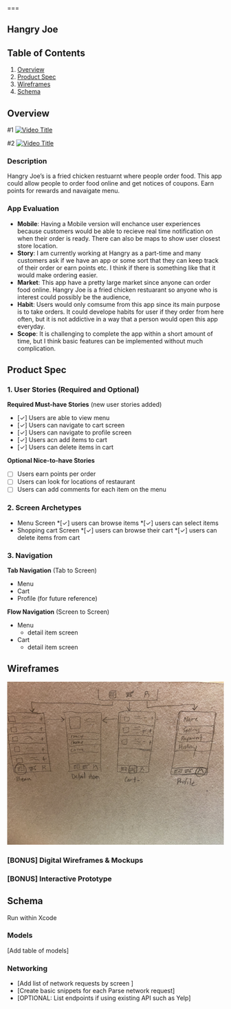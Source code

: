 
===

## Hangry Joe

## Table of Contents

1. [Overview](#Overview)
2. [Product Spec](#Product-Spec)
3. [Wireframes](#Wireframes)
4. [Schema](#Schema)

## Overview
#1
[![Video Title](http://img.youtube.com/vi/nr_CVxQsW5E/0.jpg)](http://www.youtube.com/watch?v=nr_CVxQsW5E)

#2
[![Video Title](http://img.youtube.com/vi/o9a2BZXI-aY/0.jpg)](http://www.youtube.com/watch?v=o9a2BZXI-aY)

### Description

Hangry Joe’s is a fried chicken restuarnt where people order food. This app could allow people to order food online and get notices of coupons. Earn points for rewards and navaigate menu.


### App Evaluation

- **Mobile**: Having a Mobile version will enchance user experiences because customers would be able to recieve real time notification on when their order is ready. There can also be maps to show user closest store location.
- **Story**: I am currently working at Hangry as a part-time and many customers ask if we have an app or some sort that they can keep track of their order or earn points etc. I think if there is something like that it would make ordering easier.
- **Market**: This app have a pretty large market since anyone can order food online. Hangry Joe is a fried chicken restuarant so anyone who is interest could possibly be the audience,
- **Habit**: Users would only comsume from this app since its main purpose is to take orders. It could develope habits for user if they order from here often, but it is not addictive in a way that a person would open this app everyday.
- **Scope**: It is challenging to complete the app within a short amount of time, but I think basic features can be implemented without much complication.



## Product Spec

### 1. User Stories (Required and Optional)

**Required Must-have Stories** (new user stories added)

- [✓] Users are able to view menu
- [✓] Users can navigate to cart screen
- [✓] Users can navigate to profile screen
- [✓] Users acn add items to cart
- [✓] Users can delete items in cart

**Optional Nice-to-have Stories**

- [ ] Users earn points per order
- [ ] Users can look for locations of restaurant
- [ ] Users can add comments for each item on the menu

### 2. Screen Archetypes

- Menu Screen
  *[✓] users can browse items
  *[✓] users can select items
- Shopping cart Screen
  *[✓] users can browse their cart
  *[✓] users can delete items from cart

### 3. Navigation

**Tab Navigation** (Tab to Screen)

* Menu
* Cart
* Profile (for future reference)

**Flow Navigation** (Screen to Screen)

- Menu
  * detail item screen
- Cart
  * detail item screen


## Wireframes

<img src="tempImagexD5Qzm.jpg" width=600>

### [BONUS] Digital Wireframes & Mockups

### [BONUS] Interactive Prototype

## Schema 

Run within Xcode

### Models

[Add table of models]

### Networking

- [Add list of network requests by screen ]
- [Create basic snippets for each Parse network request]
- [OPTIONAL: List endpoints if using existing API such as Yelp]
